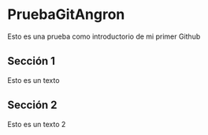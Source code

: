 # PruebaGitAngron

Esto es una prueba como introductorio de mi primer Github

## Sección 1

Esto es un texto

## Sección 2

Esto es un texto 2
